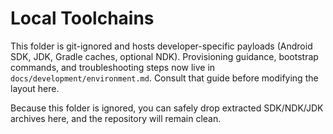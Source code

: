 # Local Toolchains

This folder is git-ignored and hosts developer-specific payloads (Android SDK,
JDK, Gradle caches, optional NDK). Provisioning guidance, bootstrap commands,
and troubleshooting steps now live in `docs/development/environment.md`. Consult
that guide before modifying the layout here.

Because this folder is ignored, you can safely drop extracted SDK/NDK/JDK
archives here, and the repository will remain clean.
